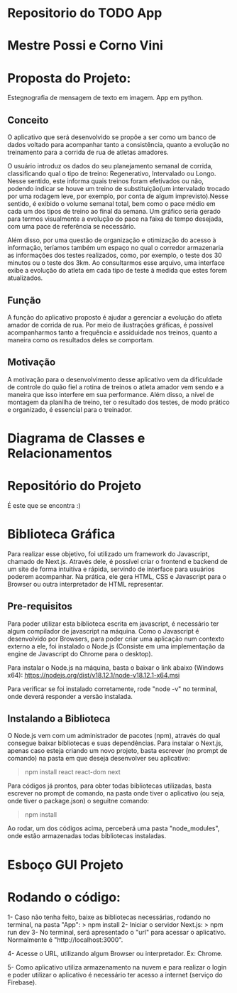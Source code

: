 # Repositorio do TODO App
# Mestre Possi e Corno Vini

# Proposta do Projeto:

Estegnografia de mensagem de texto em imagem. App em python.

## Conceito 

O aplicativo que será desenvolvido se propõe a ser como um banco de dados voltado para acompanhar tanto a consistência, quanto a evolução no treinamento para a corrida de rua de atletas amadores. 
	
O usuário introduz os dados do seu planejamento semanal de corrida, classificando qual o tipo de treino: Regenerativo, Intervalado ou Longo. Nesse sentido, este informa quais treinos foram efetivados ou não, podendo indicar se houve um treino de substituição(um  intervalado trocado por uma rodagem leve, por exemplo, por conta de algum imprevisto).Nesse sentido, é exibido o volume semanal total, bem como o pace médio em cada um dos tipos de treino ao final da semana. Um gráfico seria gerado para termos visualmente a evolução do pace na faixa de tempo desejada, com uma pace de referência se necessário. 

Além disso, por uma questão de organização e otimização do acesso à informação, teríamos também um espaço no qual o corredor armazenaria as informações dos testes realizados, como, por exemplo, o teste dos 30 minutos ou o teste dos 3km. Ao consultarmos esse arquivo, uma interface exibe a evolução do atleta em cada tipo de teste à medida que estes forem atualizados. 

## Função 

A função do aplicativo proposto é ajudar a gerenciar a evolução do atleta amador de corrida de rua. Por meio de ilustrações gráficas, é possível acompanharmos tanto a frequência e assiduidade nos treinos, quanto a maneira como os resultados deles se comportam. 

## Motivação

A motivação para o desenvolvimento desse aplicativo vem da dificuldade de controle do quão fiel a rotina de treinos o atleta amador vem sendo e a maneira que isso interfere em sua performance. Além disso, a nível de montagem da planilha de treino, ter o resultado dos testes, de modo prático e organizado, é essencial para o treinador.

# Diagrama de Classes e Relacionamentos

# Repositório do Projeto

É este que se encontra :)

# Biblioteca Gráfica
Para realizar esse objetivo, foi utilizado um framework do Javascript, chamado de Next.js. Através dele, é possível criar o frontend e backend de um site de forma intuitiva e rápida, servindo de interface para usuários poderem acompanhar. Na prática, ele gera HTML, CSS e Javascript para o Browser ou outra interpretador de HTML representar.

## Pre-requisitos
Para poder utilizar esta biblioteca escrita em javascript, é necessário ter algum compilador de javascript na máquina. Como o Javascript é desenvolvido por Browsers, para poder criar uma aplicação num contexto externo a ele, foi instalado o Node.js (Consiste em uma implementação da engine de Javascript do Chrome para o desktop).

Para instalar o Node.js na máquina, basta o baixar o link abaixo (Windows x64):
https://nodejs.org/dist/v18.12.1/node-v18.12.1-x64.msi

Para verificar se foi instalado corretamente, rode "node -v" no terminal, onde deverá responder a versão instalada.

## Instalando a Biblioteca
O Node.js vem com um administrador de pacotes (npm), através do qual consegue baixar bibliotecas e suas dependências.
Para instalar o Next.js, apenas caso esteja criando um novo projeto, basta escrever (no prompt de comando) na pasta em que deseja desenvolver seu aplicativo:

> npm install react react-dom next

Para códigos já prontos, para obter todas bibliotecas utilizadas, basta escrever no prompt de comando, na pasta onde tiver o aplicativo (ou seja, onde tiver o package.json) o seguitne comando:

> npm install

Ao rodar, um dos códigos acima, perceberá uma pasta "node_modules", onde estão armazenadas todas bibliotecas instaladas.

# Esboço GUI Projeto

# Rodando o código:
  1- Caso não tenha feito, baixe as bibliotecas necessárias, rodando no terminal, na pasta "App":
	> npm install
  2- Iniciar o servidor Next.js:
  	> npm run dev
  3- No terminal, será apresentado o "url" para acessar o aplicativo. Normalmente é "http://localhost:3000".

  4- Acesse o URL, utilizando algum Browser ou interpretador. Ex: Chrome.
  
  5- Como aplicativo utiliza armazenamento na nuvem e para realizar o login e poder utilizar o aplicativo é necessário ter acesso a internet (serviço do Firebase).
